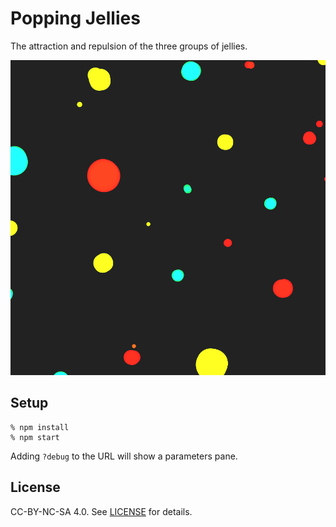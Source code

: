 # Popping Jellies
The attraction and repulsion of the three groups of jellies.

![](screenshot.png)


## Setup
```
% npm install
% npm start
```

Adding `?debug` to the URL will show a parameters pane.


## License
CC-BY-NC-SA 4.0. See [LICENSE](LICENSE.txt) for details.
